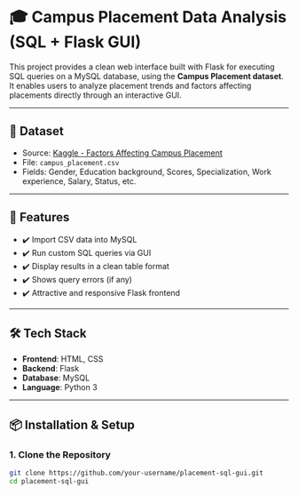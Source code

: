 # 🎓 Campus Placement Data Analysis (SQL + Flask GUI)

This project provides a clean web interface built with Flask for executing SQL queries on a MySQL database, using the **Campus Placement dataset**. It enables users to analyze placement trends and factors affecting placements directly through an interactive GUI.

---

## 📁 Dataset

- Source: [Kaggle - Factors Affecting Campus Placement](https://www.kaggle.com/datasets/benroshan/factors-affecting-campus-placement)
- File: `campus_placement.csv`
- Fields: Gender, Education background, Scores, Specialization, Work experience, Salary, Status, etc.

---

## 🚀 Features

- ✔️ Import CSV data into MySQL
- ✔️ Run custom SQL queries via GUI
- ✔️ Display results in a clean table format
- ✔️ Shows query errors (if any)
- ✔️ Attractive and responsive Flask frontend

---

## 🛠️ Tech Stack

- **Frontend**: HTML, CSS
- **Backend**: Flask
- **Database**: MySQL
- **Language**: Python 3

---

## 📦 Installation & Setup

### 1. Clone the Repository
```bash
git clone https://github.com/your-username/placement-sql-gui.git
cd placement-sql-gui


